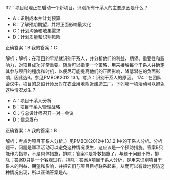 32：项目经理正在启动一个新项目，识别所有干系人的主要原因是什么？

- A：识别成本并计划预算
- B：了解预期期望，并将正面影响最大化
- C：计划沟通和收集需求
- D：计划质量和识别风险

正确答案：B	我的答案：C

解析：解析：在项目的早期就识别干系人，并分析他们的利益、期望、重要性和影响力，对项目成功非常重要。随后可以指定一个策略，用来接触每个干系人并确定其参与项目的程度和时机，以便尽可能提高他们的正面影响，降低潜在的负面影响，因此选B。参见PMBOK2012 13.1。考点：识别干系人的原因。
174：在团队会议中，项目的总设计师反对在农业用地附近建造工厂。下列哪一项活动可以避免这种情况发生？

- A：项目干系人分析
- B：项目干系人管理战略
- C：与总设计师召开一对一会议
- D：信息发布

正确答案：A	我的答案：B

解析：考点为项目干系人分析。）见PMBOK2012中13.1.2.1中的干系人分析。分析题干，问题是哪项活动可以避免这种情况发生，这应该是一个预防措施。答案B只能作为指导，不是具体措施，排除；答案C是补救措施了，与题干问题不符，排除；答案D只是一个客观过程，排除；答案A项目干系人分析，是用来识别项目干系人的利益、期望和影响，并把它们与项目目标联系起来，从而可以有效地预防这种情况出现，所以正确答案是A。